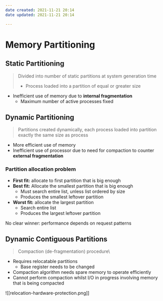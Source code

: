 ```yaml
---
date created: 2021-11-21 20:14
date updated: 2021-11-21 20:14

---
```


# Memory Partitioning

## Static Partitioning

> Divided into number of static partitions at system generation time
>
> - Process loaded into a partition of equal or greater size

- Inefficient use of memory due to **internal fragmentation**
  - Maximum number of active processes fixed

## Dynamic Partitioning

> Partitions created dynamically, each process loaded into partition exactly the same size as process

- More efficient use of memory
- Inefficient use of processor due to need for compaction to counter **external fragmentation**

### Partition allocation problem

- **First fit:** allocate to first partition that is big enough
- **Best fit:** Allocate the smallest partition that is big enough
  - Must search entire list, unless list ordered by size
  - Produces the smallest leftover partition
- **Worst fit:** allocate the largest partition
  - Search entire list
  - Produces the largest leftover partition

No clear winner: performance depends on request patterns

## Dynamic Contiguous Partitions

> Compaction (de-fragmentation) procedure\

- Requires relocatable partitions
  - Base register needs to be changed
- Compaction algorithm needs spare memory to operate efficiently
- Cannot perform compaction whilst I/O in progress involving memory that is being compacted

![[relocation-hardware-protection.png]]
